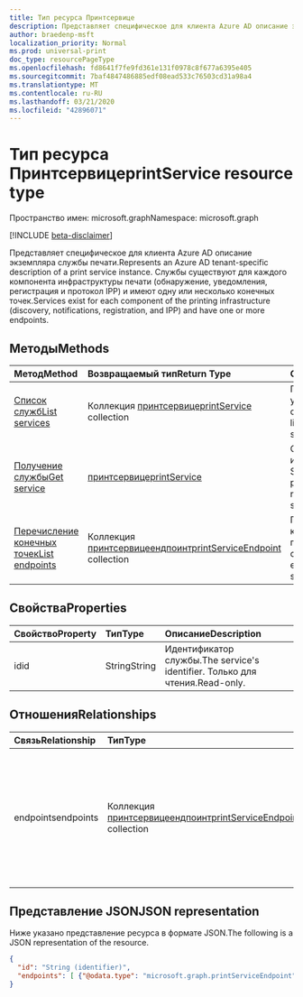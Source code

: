 ```yaml
---
title: Тип ресурса Принтсервице
description: Представляет специфическое для клиента Azure AD описание экземпляра службы печати. Службы существуют для каждого компонента инфраструктуры печати (например, обнаружение, уведомления, регистрация и протокол IPP) и имеют одну или несколько конечных точек.
author: braedenp-msft
localization_priority: Normal
ms.prod: universal-print
doc_type: resourcePageType
ms.openlocfilehash: fd8641f7fe9fd361e131f0978c8f677a6395e405
ms.sourcegitcommit: 7baf4847486885edf08ead533c76503cd31a98a4
ms.translationtype: MT
ms.contentlocale: ru-RU
ms.lasthandoff: 03/21/2020
ms.locfileid: "42896071"
---
```

# <a name="printservice-resource-type"></a><span data-ttu-id="105db-104">Тип ресурса Принтсервице</span><span class="sxs-lookup"><span data-stu-id="105db-104">printService resource type</span></span>

<span data-ttu-id="105db-105">Пространство имен: microsoft.graph</span><span class="sxs-lookup"><span data-stu-id="105db-105">Namespace: microsoft.graph</span></span>

[!INCLUDE [beta-disclaimer](../../includes/beta-disclaimer.md)]

<span data-ttu-id="105db-106">Представляет специфическое для клиента Azure AD описание экземпляра службы печати.</span><span class="sxs-lookup"><span data-stu-id="105db-106">Represents an Azure AD tenant-specific description of a print service instance.</span></span> <span data-ttu-id="105db-107">Службы существуют для каждого компонента инфраструктуры печати (обнаружение, уведомления, регистрация и протокол IPP) и имеют одну или несколько конечных точек.</span><span class="sxs-lookup"><span data-stu-id="105db-107">Services exist for each component of the printing infrastructure (discovery, notifications, registration, and IPP) and have one or more endpoints.</span></span>

## <a name="methods"></a><span data-ttu-id="105db-108">Методы</span><span class="sxs-lookup"><span data-stu-id="105db-108">Methods</span></span>

| <span data-ttu-id="105db-109">Метод</span><span class="sxs-lookup"><span data-stu-id="105db-109">Method</span></span>       | <span data-ttu-id="105db-110">Возвращаемый тип</span><span class="sxs-lookup"><span data-stu-id="105db-110">Return Type</span></span> | <span data-ttu-id="105db-111">Описание</span><span class="sxs-lookup"><span data-stu-id="105db-111">Description</span></span> |
|:-------------|:------------|:------------|
| [<span data-ttu-id="105db-112">Список служб</span><span class="sxs-lookup"><span data-stu-id="105db-112">List services</span></span>](../api/print-list-services.md) | <span data-ttu-id="105db-113">Коллекция [принтсервице](printservice.md)</span><span class="sxs-lookup"><span data-stu-id="105db-113">[printService](printservice.md) collection</span></span> | <span data-ttu-id="105db-114">Получение списка универсальных служб печати.</span><span class="sxs-lookup"><span data-stu-id="105db-114">Get a list of Universal Print services.</span></span> |
| [<span data-ttu-id="105db-115">Получение службы</span><span class="sxs-lookup"><span data-stu-id="105db-115">Get service</span></span>](../api/printservice-get.md) | [<span data-ttu-id="105db-116">принтсервице</span><span class="sxs-lookup"><span data-stu-id="105db-116">printService</span></span>](printservice.md) | <span data-ttu-id="105db-117">Считывание свойств и связей объекта Service.</span><span class="sxs-lookup"><span data-stu-id="105db-117">Read the properties and relationships of service object.</span></span> |
| [<span data-ttu-id="105db-118">Перечисление конечных точек</span><span class="sxs-lookup"><span data-stu-id="105db-118">List endpoints</span></span>](../api/printservice-list-endpoints.md) | <span data-ttu-id="105db-119">Коллекция [принтсервицеендпоинт](printserviceendpoint.md)</span><span class="sxs-lookup"><span data-stu-id="105db-119">[printServiceEndpoint](printserviceendpoint.md) collection</span></span> | <span data-ttu-id="105db-120">Получение списка конечных точек, предоставляемых службой.</span><span class="sxs-lookup"><span data-stu-id="105db-120">Get a list of endpoints that a service provides.</span></span> |

## <a name="properties"></a><span data-ttu-id="105db-121">Свойства</span><span class="sxs-lookup"><span data-stu-id="105db-121">Properties</span></span>
| <span data-ttu-id="105db-122">Свойство</span><span class="sxs-lookup"><span data-stu-id="105db-122">Property</span></span>     | <span data-ttu-id="105db-123">Тип</span><span class="sxs-lookup"><span data-stu-id="105db-123">Type</span></span>        | <span data-ttu-id="105db-124">Описание</span><span class="sxs-lookup"><span data-stu-id="105db-124">Description</span></span> |
|:-------------|:------------|:------------|
|<span data-ttu-id="105db-125">id</span><span class="sxs-lookup"><span data-stu-id="105db-125">id</span></span>|<span data-ttu-id="105db-126">String</span><span class="sxs-lookup"><span data-stu-id="105db-126">String</span></span>|<span data-ttu-id="105db-127">Идентификатор службы.</span><span class="sxs-lookup"><span data-stu-id="105db-127">The service's identifier.</span></span> <span data-ttu-id="105db-128">Только для чтения.</span><span class="sxs-lookup"><span data-stu-id="105db-128">Read-only.</span></span>|

## <a name="relationships"></a><span data-ttu-id="105db-129">Отношения</span><span class="sxs-lookup"><span data-stu-id="105db-129">Relationships</span></span>
| <span data-ttu-id="105db-130">Связь</span><span class="sxs-lookup"><span data-stu-id="105db-130">Relationship</span></span> | <span data-ttu-id="105db-131">Тип</span><span class="sxs-lookup"><span data-stu-id="105db-131">Type</span></span>        | <span data-ttu-id="105db-132">Описание</span><span class="sxs-lookup"><span data-stu-id="105db-132">Description</span></span> |
|:-------------|:------------|:------------|
|<span data-ttu-id="105db-133">endpoints</span><span class="sxs-lookup"><span data-stu-id="105db-133">endpoints</span></span>|<span data-ttu-id="105db-134">Коллекция [принтсервицеендпоинт](printserviceendpoint.md)</span><span class="sxs-lookup"><span data-stu-id="105db-134">[printServiceEndpoint](printserviceendpoint.md) collection</span></span>| <span data-ttu-id="105db-135">Конечные точки, которые можно использовать для доступа к службе.</span><span class="sxs-lookup"><span data-stu-id="105db-135">Endpoints that can be used to access the service.</span></span> <span data-ttu-id="105db-136">Только для чтения.</span><span class="sxs-lookup"><span data-stu-id="105db-136">Read-only.</span></span> <span data-ttu-id="105db-137">Допускается значение null.</span><span class="sxs-lookup"><span data-stu-id="105db-137">Nullable.</span></span>|

## <a name="json-representation"></a><span data-ttu-id="105db-138">Представление JSON</span><span class="sxs-lookup"><span data-stu-id="105db-138">JSON representation</span></span>

<span data-ttu-id="105db-139">Ниже указано представление ресурса в формате JSON.</span><span class="sxs-lookup"><span data-stu-id="105db-139">The following is a JSON representation of the resource.</span></span>

<!-- {
  "blockType": "resource",
  "optionalProperties": [

  ],
  "@odata.type": "microsoft.graph.printService",
  "keyProperty": "id",
  "baseType":"microsoft.graph.entity"
}-->

```json
{
  "id": "String (identifier)",
  "endpoints": [ {"@odata.type": "microsoft.graph.printServiceEndpoint"} ]
}

```

<!-- uuid: 8fcb5dbc-d5aa-4681-8e31-b001d5168d79
2015-10-25 14:57:30 UTC -->
<!-- {
  "type": "#page.annotation",
  "description": "printService resource",
  "keywords": "",
  "section": "documentation",
  "tocPath": ""
}-->